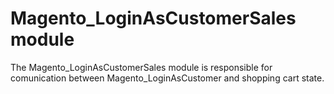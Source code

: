 # Magento_LoginAsCustomerSales module

The Magento_LoginAsCustomerSales module is responsible for comunication between Magento_LoginAsCustomer and shopping cart state.
